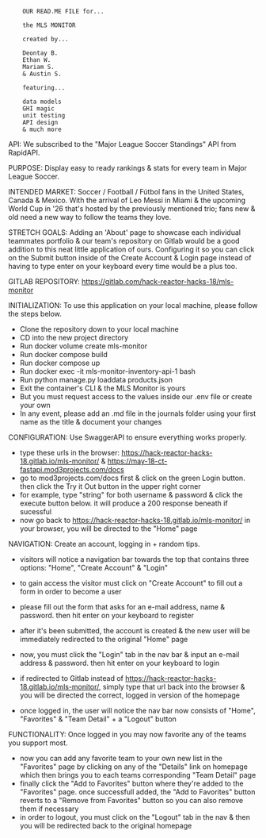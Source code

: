         OUR READ.ME FILE for...

        the MLS MONITOR

        created by...

        Deontay B.
        Ethan W.
        Mariam S.
        & Austin S.

        featuring...

        data models
        GHI magic
        unit testing
        API design
        & much more


API: We subscribed to the "Major League Soccer Standings" API from RapidAPI.

PURPOSE: Display easy to ready rankings & stats for every team in Major League Soccer.

INTENDED MARKET: Soccer / Football / Fútbol fans in the United States, Canada & Mexico. With the arrival of Leo Messi in Miami & the upcoming World Cup in '26 that's hosted by the previously mentioned trio; fans new & old need a new way to follow the teams they love.

STRETCH GOALS: Adding an 'About' page to showcase each individual teammates portfolio & our team's repository on Gitlab would be a good addition to this neat little application of ours. Configuring it so you can click on the Submit button inside of the Create Account & Login page instead of having to type enter on your keyboard every time would be a plus too.

GITLAB REPOSITORY: https://gitlab.com/hack-reactor-hacks-18/mls-monitor



INITIALIZATION: To use this application on your local machine, please follow the steps below.

- Clone the repository down to your local machine
- CD into the new project directory
- Run docker volume create mls-monitor
- Run docker compose build
- Run docker compose up
- Run docker exec -it mls-monitor-inventory-api-1 bash
- Run python manage.py loaddata products.json
- Exit the container's CLI & the MLS Monitor is yours
- But you must request access to the values inside our .env file or create your own
- In any event, please add an .md file in the journals folder using your first name as the title & document your changes

CONFIGURATION: Use SwaggerAPI to ensure everything works properly.

- type these urls in the browser: https://hack-reactor-hacks-18.gitlab.io/mls-monitor/ & https://may-18-ct-fastapi.mod3projects.com/docs
- go to mod3projects.com/docs first & click on the green Login button. then click the Try it Out button in the upper right corner
- for example, type "string" for both username & password & click the execute button below. it will produce a 200 response beneath if sucessful
- now go back to https://hack-reactor-hacks-18.gitlab.io/mls-monitor/ in your browser, you will be directed to the "Home" page

NAVIGATION: Create an account, logging in + random tips.

- visitors will notice a navigation bar towards the top that contains three options: "Home", "Create Account" & "Login"
- to gain access the visitor must click on "Create Account" to fill out a form in order to become a user
- please fill out the form that asks for an e-mail address, name & password. then hit enter on your keyboard to register
- after it's been submitted, the account is created & the new user will be immediately redirected to the original "Home" page

- now, you must click the "Login" tab in the nav bar & input an e-mail address & password. then hit enter on your keyboard to login
- if redirected to Gitlab instead of https://hack-reactor-hacks-18.gitlab.io/mls-monitor/, simply type that url back into the browser &
  you will be directed the correct, logged in version of the homepage
- once logged in, the user will notice the nav bar now consists of "Home", "Favorites" & "Team Detail" + a "Logout" button

FUNCTIONALITY: Once logged in you may now favorite any of the teams you support most.

- now you can add any favorite team to your own new list in the "Favorites" page by clicking on any of the "Details" link on homepage
  which then brings you to each teams corresponding "Team Detail" page
- finally click the "Add to Favorites" button where they're added to the "Favorites" page. once successfull added, the "Add to Favorites"
  button reverts to a "Remove from Favorites" button so you can also remove them if necessary
- in order to logout, you must click on the "Logout" tab in the nav & then you will be redirected back to the original homepage
